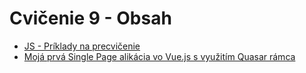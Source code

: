 # Cvičenie 9 - Obsah

* [JS - Príklady na precvičenie](JS/)
* [Mojá prvá Single Page alikácia vo Vue.js s využitím Quasar rámca](PrvaSPA/)